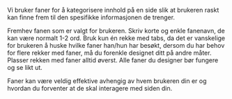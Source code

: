 Vi bruker faner for å kategorisere innhold på en side slik at brukeren raskt kan finne frem til den spesifikke informasjonen de trenger. 

Fremhev fanen som er valgt for brukeren. Skriv korte og enkle fanenavn, de kan være normalt 1-2 ord. Bruk kun én rekke med tabs, da det er vanskelige for brukeren å huske hvilke faner han/hun har besøkt, dersom du har behov for flere rekker med faner, må du forenkle designet ditt på andre måter. Plasser rekken med faner alltid øverst. Alle faner du designer bør fungere og se likt ut. 

 Faner kan være veldig effektive avhengig av hvem brukeren din er og hvordan du forventer at de skal interagere med siden din. 
